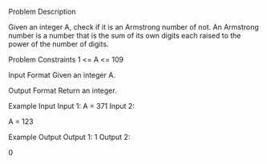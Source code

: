 Problem Description
 
 

Given an integer A, check if it is an Armstrong number of not.
An Armstrong number is a number that is the sum of its own digits each raised to the power of the number of digits.


Problem Constraints
1 <= A <= 109


Input Format
Given an integer A.


Output Format
Return an integer.


Example Input
Input 1:
A = 371
Input 2:

A = 123


Example Output
Output 1:
1
Output 2:

0
